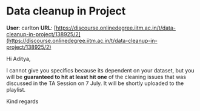 # Data cleanup in Project

**User**: carlton
**URL**: [https://discourse.onlinedegree.iitm.ac.in/t/data-cleanup-in-project/138925/2](https://discourse.onlinedegree.iitm.ac.in/t/data-cleanup-in-project/138925/2)

Hi Aditya,

I cannot give you specifics because its dependent on your dataset, but you will be **guaranteed to hit at least hit one** of the cleaning issues that was discussed in the TA Session on 7 July. It will be shortly uploaded to the playlist.

Kind regards
